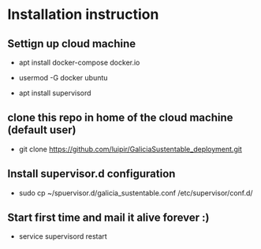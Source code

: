 # Installation instruction

## Settign up cloud machine
- apt install docker-compose docker.io

- usermod -G docker ubuntu

- apt install supervisord

## clone this repo in home of the cloud machine (default user)
- git clone https://github.com/luipir/GaliciaSustentable_deployment.git

## Install supervisor.d configuration
- sudo cp ~/spuervisor.d/galicia_sustentable.conf /etc/supervisor/conf.d/

## Start first time and mail it alive forever :)
- service supervisord restart

